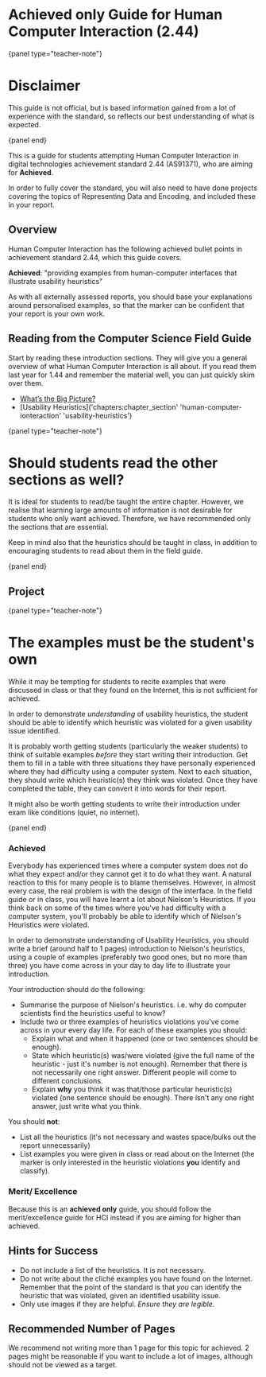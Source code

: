 # Achieved only Guide for Human Computer Interaction (2.44)

{panel type="teacher-note"}

# Disclaimer

This guide is not official, but is based information gained from a lot of experience with the standard, so reflects our best understanding of what is expected.

{panel end}

This is a guide for students attempting Human Computer Interaction in digital technologies achievement standard 2.44 (AS91371), who are aiming for **Achieved**.

In order to fully cover the standard, you will also need to have done projects covering the topics of Representing Data and Encoding, and included these in your report.

## Overview

Human Computer Interaction has the following achieved bullet points in achievement standard 2.44, which this guide covers.

**Achieved**: "providing examples from human-computer interfaces that illustrate usability heuristics"

As with all externally assessed reports, you should base your explanations around personalised examples, so that the marker can be confident that your report is your own work.

## Reading from the Computer Science Field Guide

Start by reading these introduction sections. They will give you a general overview of what Human Computer Interaction is all about.
If you read them last year for 1.44 and remember the material well, you can just quickly skim over them.

- [What’s the Big Picture?]('chapters:chapter' 'human-computer-interaction')
- [Usability Heuristics]('chapters:chapter_section' 'human-computer-ionteraction' 'usability-heuristics')

{panel type="teacher-note"}

# Should students read the other sections as well?

It is ideal for students to read/be taught the entire chapter.
However, we realise that learning large amounts of information is not desirable for students who only want achieved.
Therefore, we have recommended only the sections that are essential.

Keep in mind also that the heuristics should be taught in class, in addition to encouraging students to read about them in the field guide.

{panel end}

## Project

{panel type="teacher-note"}

# The examples must be the student's own

While it may be tempting for students to recite examples that were discussed in class or that they found on the Internet, this is not sufficient for achieved.

In order to demonstrate *understanding* of usability heuristics, the student should be able to identify which heuristic was violated for a given usability issue identified.

It is probably worth getting students (particularly the weaker students) to think of suitable examples *before* they start writing their introduction.
Get them to fill in a table with three situations they have personally experienced where they had difficulty using a computer system.
Next to each situation, they should write which heuristic(s) they think was violated.
Once they have completed the table, they can convert it into words for their report.

It might also be worth getting students to write their introduction under exam like conditions (quiet, no internet).

{panel end}

### Achieved

Everybody has experienced times where a computer system does not do what they expect and/or they cannot get it to do what they want.
A natural reaction to this for many people is to blame themselves.
However, in almost every case, the real problem is with the design of the interface.
In the field guide or in class, you will have learnt a lot about Nielson's Heuristics.
If you think back on some of the times where you've had difficulty with a computer system, you'll probably be able to identify which of Nielson's Heuristics were violated.

In order to demonstrate understanding of Usability Heuristics, you should write a brief (around half to 1 pages) introduction to Nielson's heuristics, using a couple of examples (preferably two good ones, but no more than three) you have come across in your day to day life to illustrate your introduction.

Your introduction should do the following:

- Summarise the purpose of Nielson's heuristics.
i.e. why do computer scientists find the heuristics useful to know?
- Include two or three examples of heuristics violations you've come across in your every day life.
For each of these examples you should:
    - Explain what and when it happened (one or two sentences should be enough).
    - State which heuristic(s) was/were violated (give the full name of the heuristic - just it's number is not enough).
    Remember that there is not necessarily one right answer.
    Different people will come to different conclusions.
    - Explain **why** you think it was that/those particular heuristic(s) violated (one sentence should be enough).
    There isn't any one right answer, just write what you think.

You should **not**:

- List all the heuristics (it's not necessary and wastes space/bulks out the report unnecessarily)
- List examples you were given in class or read about on the Internet (the marker is only interested in the heuristic violations **you** identify and classify).

### Merit/ Excellence

Because this is an **achieved only** guide, you should follow the merit/excellence guide for HCI instead if you are aiming for higher than achieved.

## Hints for Success

- Do not include a list of the heuristics. It is not necessary.
- Do not write about the cliché examples you have found on the Internet.
Remember that the point of the standard is that *you* can identify the heuristic that was violated, given an identified usability issue.
- Only use images if they are helpful. *Ensure they are legible.*

## Recommended Number of Pages

We recommend not writing more than 1 page for this topic for achieved.
2 pages might be reasonable if you want to include a lot of images, although should not be viewed as a target.
